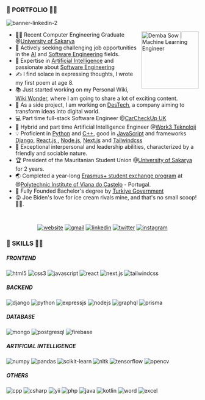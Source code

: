 ### 🥇 PORTFOLIO 👨‍💻
![banner-linkedin-2](https://github.com/user-attachments/assets/ecee7e9c-c903-447d-9e72-3c8e2f836298)
<div>
  <a href="https://dembashow.tech/">
    <img  width ="150" align="right" src="https://komarev.com/ghpvc/?username=dembasow98&label=Profile%20views&color=0e75b6&style=flat" alt="Demba Sow | Machine Learning Engineer">
  </a>
</div>

<!-- <h1 align="center"> 🥇 PORTFOLIO 👨‍💻</h1> -->

- 👨‍💻 Recent Computer Engineering Graduate @<a target="_blank" href="https://sakarya.edu.tr">University of Sakarya</a>
- 💼 Actively seeking challenging job opportunities in the <a target="_blank" href="https://dembashow.tech/">AI</a> and <a target="_blank" href="https://dembashow.tech/">Software Engineering</a> fields.
- 🧠 Expertise in <a target="_blank" href="https://dembashow.tech/">Artificial Intelligence</a>  and passionate about <a target="_blank" href="https://dembashow.tech/">Software Engineering</a>
- ✍️ I find solace in expressing thoughts, I wrote my first poem at age 8.
- 📚 Just started working on my Personal Wiki, <a target="_blank" href="https://wikiwonder.netlify.app/">Wiki Wonder</a>, where I am going to share a lot of exciting content.
- 🎯 As a side project, I am working on <a target="_blank" href="https://dembashow.tech/">DesTech</a>, a company aiming to transform ideas into digital world.
- 💻 Part time full-stack Software Engineer @<a href="https://carcheckup.co.uk/">CarCheckUp UK</a>
- 🤖 Hybrid and part time Artificial Intelligence Engineer @<a href="https://rework3.com/">Work3 Teknoloji</a>
- 💡 Proficient in <a target="_blank" href="https://python.org/">Python</a> and <a target="_blank" href="https://cplusplus.com/">C++</a>, good in <a target="_blank" href="https://www.javascript.com/">JavaScript</a> and frameworks <a target="_blank" href="https://www.djangoproject.com/">Django</a>, <a target="_blank" href="https://react.dev/"> React.js </a>, <a target="_blank" href="https://nodejs.org/en">Node.js</a>, <a target="_blank" href="https://nextjs.org/">Next.js</a> and <a target="_blank" href="https://tailwindcss.com/">Tailwindcss</a>
- 🤗 Exceptional interpersonal and leadership abilities, characterized by a friendly and sociable nature.
- 🏆 President of the Mauritanian Student Union @<a target="_blank" href="https://sakarya.edu.tr">University of Sakarya</a> for 2 years.
- 🌏 Completed a year-long <a target="_blank" href="https://erasmus-plus.ec.europa.eu/">Erasmus+ student exchange program</a> at @<a target="_blank" href="https://www.ipvc.pt/en/">Polytechnic Institute of Viana do Castelo</a> - Portugal.
- 🏅 Fully Founded Bachelor's degree by <a target="_blank" href="https://turkiyemaarif.org/">Turkiye Government</a>
- 😜 Joe Biden's love for ice cream rivals mine, and that's no small scoop!🍦😉.
<p>&nbsp;</p>

<p align="center">
  <a target="_blank" href="https://dembashow.tech/"><img src='https://img.shields.io/badge/MY%20PORTFOLIO-8A2BE2?style=for-the-badge&logo=website&logoColor=green' alt='website'></a>
  <a target="_blank" href="mailto:dastech1998@gmail.com"><img src='https://img.shields.io/badge/Gmail-D14836?style=for-the-badge&logo=gmail&logoColor=white' alt='gmail'></a>
  <a target="_blank" href="https://www.linkedin.com/in/dembasowfr/"><img src='https://img.shields.io/badge/linkedin-%230077B5.svg?style=for-the-badge&logo=linkedin&logoColor=white' alt='linkedin'></a>
  <a target="_blank" href="https://twitter.com/dembasowfr/"><img src='https://img.shields.io/badge/twitter-%231DA1F2.svg?style=for-the-badge&logo=twitter&logoColor=white' alt='twitter'></a>
  <a target="_blank" href="https://www.instagram.com/dembasowofficial/"><img src='https://img.shields.io/badge/instagram-%23E4405F.svg?style=for-the-badge&logo=instagram&logoColor=white' alt='instagram'></a>
</p>


### 🥈 SKILLS 👨‍💻


##### FRONTEND
<p align="left">
  <img src="https://img.shields.io/badge/html5-%23E34F26.svg?style=for-the-badge&logo=html5&logoColor=white" alt="html5"/> 
  <img src="https://img.shields.io/badge/css3-%231572B6.svg?style=for-the-badge&logo=css3&logoColor=white" alt="css3"/> 
  <img src="https://img.shields.io/badge/javascript-%23323330.svg?style=for-the-badge&logo=javascript&logoColor=%23F7DF1E" alt="javascript"/> 
  <img src="https://img.shields.io/badge/react-%2320232a.svg?style=for-the-badge&logo=react&logoColor=%2361DAFB" alt="react"/> 
  <img src="https://img.shields.io/badge/next.js-%23000000.svg?style=for-the-badge&logo=next.js&logoColor=white" alt="next.js"/> 
  <img src="https://img.shields.io/badge/tailwindcss-%231572B6.svg?style=for-the-badge&logo=tailwind-css&logoColor=white" alt="tailwindcss"/>
</p>

##### BACKEND
<p align="left">
  <img src="https://img.shields.io/badge/django-%23092E20.svg?style=for-the-badge&logo=django&logoColor=white" alt="django"/>
  <img src="https://img.shields.io/badge/python-%2314354C.svg?style=for-the-badge&logo=python&logoColor=white" alt="python"/> 
  <img src="https://img.shields.io/badge/express.js-%23404d59.svg?style=for-the-badge&logo=express&logoColor=%2361DAFB" alt="expressjs"/> 
  <img src="https://img.shields.io/badge/node.js-%2343853D.svg?style=for-the-badge&logo=node.js&logoColor=white" alt="nodejs"/> 
  <img src="https://img.shields.io/badge/graphql-%23E10098.svg?style=for-the-badge&logo=graphql&logoColor=white" alt="graphql"/> 
  <img src="https://img.shields.io/badge/prisma-%230E1E24.svg?style=for-the-badge&logo=prisma&logoColor=white" alt="prisma"/>
</p>

##### DATABASE
<p align="left">
  <img src="https://img.shields.io/badge/mongodb-%234ea94b.svg?style=for-the-badge&logo=mongodb&logoColor=white" alt="mongo" />
  <img src="https://img.shields.io/badge/postgresql-%23316192.svg?style=for-the-badge&logo=postgresql&logoColor=white" alt="postgresql" />
  <img src="https://img.shields.io/badge/firebase-%23039BE5.svg?style=for-the-badge&logo=firebase" alt="firebase" />
</p>

##### ARTIFICIAL INTELLIGENCE
<p align="left">
  <img src="https://img.shields.io/badge/numpy-%23013243.svg?style=for-the-badge&logo=numpy&logoColor=white" alt="numpy"/>
  <img src="https://img.shields.io/badge/pandas-%23150458.svg?style=for-the-badge&logo=pandas&logoColor=white" alt="pandas"/>
  <img src="https://img.shields.io/badge/scikit--learn-%23F7931E.svg?style=for-the-badge&logo=scikit-learn&logoColor=white" alt="scikit-learn"/>
  <img src="https://img.shields.io/badge/nltk-%23339667.svg?style=for-the-badge&logo=nltk&logoColor=white" alt="nltk"/>
  <img src="https://img.shields.io/badge/tensorflow-%23FF6F00.svg?style=for-the-badge&logo=tensorflow&logoColor=white" alt="tensorflow"/>
  <img src="https://img.shields.io/badge/opencv-%23white.svg?style=for-the-badge&logo=opencv&logoColor=white" alt="opencv" />
</p>


##### OTHERS
<p align="left">
<img src="https://img.shields.io/badge/c++-%2300599C.svg?style=for-the-badge&logo=c%2B%2B&logoColor=white" alt="cpp"/>
<img src="https://img.shields.io/badge/c%23-%23239120.svg?style=for-the-badge&logo=c-sharp&logoColor=white" alt="csharp"/>
<img src="https://img.shields.io/badge/yii-%23072b3e.svg?style=for-the-badge&logo=yii&logoColor=white" alt="yii"/>
<img src="https://img.shields.io/badge/php-%23777BB4.svg?style=for-the-badge&logo=php&logoColor=white" alt="php"/>
<img src="https://img.shields.io/badge/java-%23ED8B00.svg?style=for-the-badge&logo=java&logoColor=white" alt="java"/>
<img src="https://img.shields.io/badge/kotlin-%230095D5.svg?style=for-the-badge&logo=kotlin&logoColor=white" alt="kotlin"/>
<img src="https://img.shields.io/badge/microsoft%20word-%23156817.svg?style=for-the-badge&logo=microsoft%20word&logoColor=white" alt="word"/>
<img src="https://img.shields.io/badge/microsoft%20excel-%23217346.svg?style=for-the-badge&logo=microsoft%20excel&logoColor=white" alt="excel"/>
</p>
